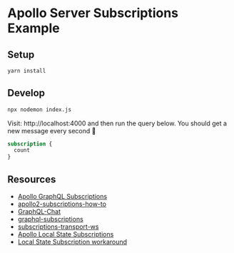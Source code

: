 # Apollo Server Subscriptions Example

## Setup

```bash
yarn install
```

## Develop

```bash
npx nodemon index.js
```

Visit: http://localhost:4000 and then run the query below.
You should get a new message every second 🍻

```graphql
subscription {
  count
}
```

## Resources

- [Apollo GraphQL Subscriptions](https://www.apollographql.com/docs/apollo-server/v2/features/subscriptions.html#Subscriptions-Example)
- [apollo2-subscriptions-how-to](https://github.com/daniele-zurico/apollo2-subscriptions-how-to)
- [GraphQL-Chat](https://github.com/abhiaiyer91/GraphQL-Chat)
- [graphql-subscriptions](https://github.com/apollographql/graphql-subscriptions)
- [subscriptions-transport-ws](https://github.com/apollographql/subscriptions-transport-ws/tree/master/docs)
- [Apollo Local State Subscriptions](https://github.com/apollographql/apollo-link-state/issues/138)
- [Local State Subscription workaround](https://github.com/apollographql/apollo-link-state/issues/137)
